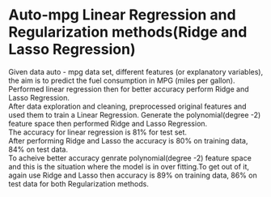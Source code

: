 # Auto-mpg Linear Regression and Regularization methods(Ridge and Lasso Regression)
Given data auto - mpg data set, different features (or explanatory variables), the aim is to predict the fuel consumption in MPG (miles per gallon).
Performed linear regression then for better accuracy perform Ridge and Lasso Regression.<br>
After data exploration and cleaning, preprocessed original features and used them to train a Linear Regression.
Generate the polynomial(degree -2) feature space then performed Ridge and Lasso Regression.<br>
The accuracy for linear regression is 81% for test set.<br>
After performing Ridge and Lasso the accuracy is 80% on training data, 84% on test data.<br>
To acheive better accuracy genrate polynomial(degree -2) feature space and this is the situation where the model is in over fitting.To get out of it, again use  Ridge and Lasso then accuracy is 89% on training data, 86% on test data for both Regularization methods.<br>
